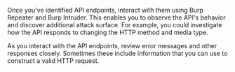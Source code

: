
Once you've identified API endpoints, interact with them using Burp Repeater and Burp Intruder. This enables you to observe the API's behavior and discover additional attack surface. For example, you could investigate how the API responds to changing the HTTP method and media type.

As you interact with the API endpoints, review error messages and other responses closely. Sometimes these include information that you can use to construct a valid HTTP request.